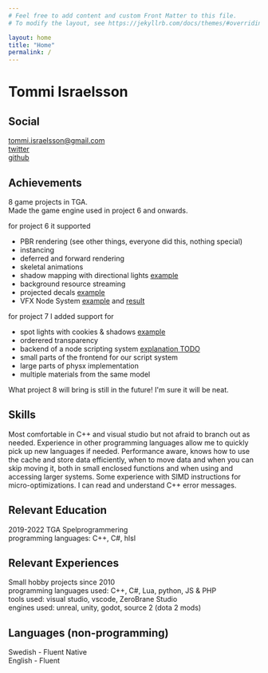 ```yaml
---
# Feel free to add content and custom Front Matter to this file.
# To modify the layout, see https://jekyllrb.com/docs/themes/#overriding-theme-defaults

layout: home
title: "Home"
permalink: /
---
```


Tommi Israelsson
=======

Social
-----------
[tommi.israelsson@gmail.com](mailto:tommi.israelsson@gmail.com)  
[twitter](https://twitter.com/IsraelssonTommi)  
[github](https://github.com/zer0problem)  

Achievements
-----------
8 game projects in TGA.  
Made the game engine used in project 6 and onwards.

for project 6 it supported
* PBR rendering (see other things, everyone did this, nothing special)
* instancing
* deferred and forward rendering
* skeletal animations
* shadow mapping with directional lights [example](images/project6_shadows_deferred.png)
* background resource streaming
* projected decals [example](images/project6_decal_uneven_surface.webm)
* VFX Node System [example](images/project6_effect_editor.png) and [result](images/project6_effect_editor_result.webm)

for project 7 I added support for
* spot lights with cookies & shadows [example](images/project7_spotlight_shadow_and_cookie.webm)
* orderered transparency
* backend of a node scripting system [explanation TODO](node_system)
* small parts of the frontend for our script system
* large parts of physx implementation
* multiple materials from the same model

What project 8 will bring is still in the future! I'm sure it will be neat.

Skills
-----------
Most comfortable in C++ and visual studio but not afraid to branch out as needed.
Experience in other programming languages allow me to quickly pick up new languages if needed.
Performance aware, knows how to use the cache and store data efficiently, when to move data and when you can skip moving it, both in small enclosed functions and when using and accessing larger systems.
Some experience with SIMD instructions for micro-optimizations.
I can read and understand C++ error messages.

Relevant Education
-----------
2019-2022 TGA Spelprogrammering  
programming languages: C++, C#, hlsl

Relevant Experiences
-----------
Small hobby projects since 2010  
programming languages used: C++, C#, Lua, python, JS & PHP  
tools used: visual studio, vscode, ZeroBrane Studio  
engines used: unreal, unity, godot, source 2 (dota 2 mods)  

Languages (non-programming)
-----------
Swedish - Fluent Native  
English - Fluent

